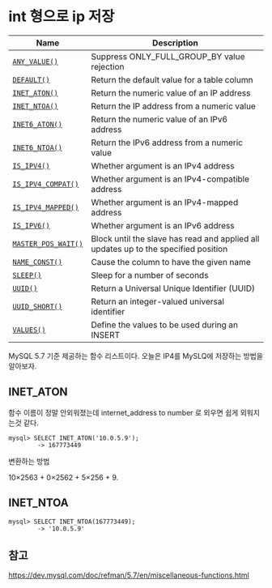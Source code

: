 # int 형으로 ip 저장

| Name                                                         | Description                                                  |
| ------------------------------------------------------------ | ------------------------------------------------------------ |
| [`ANY_VALUE()`](https://dev.mysql.com/doc/refman/5.7/en/miscellaneous-functions.html#function_any-value) | Suppress ONLY_FULL_GROUP_BY value rejection                  |
| [`DEFAULT()`](https://dev.mysql.com/doc/refman/5.7/en/miscellaneous-functions.html#function_default) | Return the default value for a table column                  |
| [`INET_ATON()`](https://dev.mysql.com/doc/refman/5.7/en/miscellaneous-functions.html#function_inet-aton) | Return the numeric value of an IP address                    |
| [`INET_NTOA()`](https://dev.mysql.com/doc/refman/5.7/en/miscellaneous-functions.html#function_inet-ntoa) | Return the IP address from a numeric value                   |
| [`INET6_ATON()`](https://dev.mysql.com/doc/refman/5.7/en/miscellaneous-functions.html#function_inet6-aton) | Return the numeric value of an IPv6 address                  |
| [`INET6_NTOA()`](https://dev.mysql.com/doc/refman/5.7/en/miscellaneous-functions.html#function_inet6-ntoa) | Return the IPv6 address from a numeric value                 |
| [`IS_IPV4()`](https://dev.mysql.com/doc/refman/5.7/en/miscellaneous-functions.html#function_is-ipv4) | Whether argument is an IPv4 address                          |
| [`IS_IPV4_COMPAT()`](https://dev.mysql.com/doc/refman/5.7/en/miscellaneous-functions.html#function_is-ipv4-compat) | Whether argument is an IPv4-compatible address               |
| [`IS_IPV4_MAPPED()`](https://dev.mysql.com/doc/refman/5.7/en/miscellaneous-functions.html#function_is-ipv4-mapped) | Whether argument is an IPv4-mapped address                   |
| [`IS_IPV6()`](https://dev.mysql.com/doc/refman/5.7/en/miscellaneous-functions.html#function_is-ipv6) | Whether argument is an IPv6 address                          |
| [`MASTER_POS_WAIT()`](https://dev.mysql.com/doc/refman/5.7/en/miscellaneous-functions.html#function_master-pos-wait) | Block until the slave has read and applied all updates up to the specified position |
| [`NAME_CONST()`](https://dev.mysql.com/doc/refman/5.7/en/miscellaneous-functions.html#function_name-const) | Cause the column to have the given name                      |
| [`SLEEP()`](https://dev.mysql.com/doc/refman/5.7/en/miscellaneous-functions.html#function_sleep) | Sleep for a number of seconds                                |
| [`UUID()`](https://dev.mysql.com/doc/refman/5.7/en/miscellaneous-functions.html#function_uuid) | Return a Universal Unique Identifier (UUID)                  |
| [`UUID_SHORT()`](https://dev.mysql.com/doc/refman/5.7/en/miscellaneous-functions.html#function_uuid-short) | Return an integer-valued universal identifier                |
| [`VALUES()`](https://dev.mysql.com/doc/refman/5.7/en/miscellaneous-functions.html#function_values) | Define the values to be used during an INSERT                |

MySQL 5.7 기준 제공하는 함수 리스트이다. 
오늘은 IP4를 MySLQ에 저장하는 방법을 알아보자.



## INET_ATON

함수 이름이 정말 안외워졌는데 internet_address to number 로 외우면 쉽게 외워지는것 같다. 


```mysql
mysql> SELECT INET_ATON('10.0.5.9');
        -> 167773449
```



변환하는 방법

10×2563 + 0×2562 + 5×256 + 9.



## INET_NTOA

```mysql
mysql> SELECT INET_NTOA(167773449);
        -> '10.0.5.9'
```





## 참고

https://dev.mysql.com/doc/refman/5.7/en/miscellaneous-functions.html